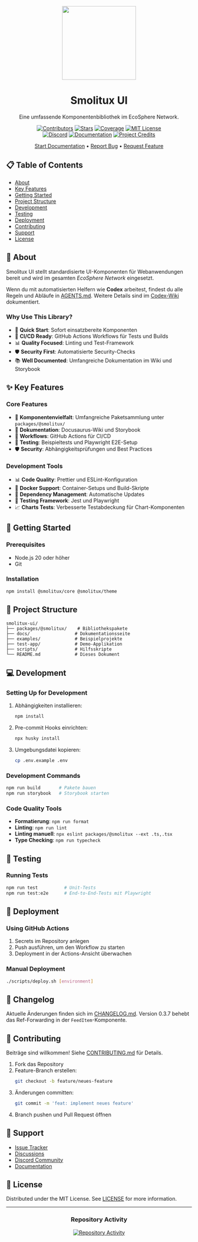 <div align="center">
  <img src="https://avatars.githubusercontent.com/u/168775088?s=400&u=a782fd605bdf54421b8bb4b011a8fb3d93ffa5cc&v=4" width="200">
  <h1>Smolitux UI</h1>
  <p>Eine umfassende Komponentenbibliothek im EcoSphere Network.</p>

  [![Contributors][contributors-shield]][contributors-url]
  [![Stars][stars-shield]][stars-url]
  [![Coverage][coverage-shield]][coverage-url]
  [![MIT License][license-shield]][license-url]
  <br/>
  [![Discord][discord-shield]][discord-url]
  [![Documentation][docs-shield]][docs-url]
  [![Project Credits][credits-shield]][credits-url]

  [Start Documentation](https://ecospherenetwork.github.io/smolitux-ui/wiki/) •
  [Report Bug](https://github.com/EcoSphereNetwork/smolitux-ui/issues) •
  [Request Feature](https://github.com/EcoSphereNetwork/smolitux-ui/issues)
</div>

## 📋 Table of Contents
- [About](#-about)
- [Key Features](#-key-features)
- [Getting Started](#-getting-started)
- [Project Structure](#-project-structure)
- [Development](#-development)
- [Testing](#-testing)
- [Deployment](#-deployment)
- [Contributing](#-contributing)
- [Support](#-support)
- [License](#-license)

## 🎯 About
Smolitux UI stellt standardisierte UI-Komponenten für Webanwendungen bereit und wird im gesamten *EcoSphere Network* eingesetzt.

Wenn du mit automatisierten Helfern wie **Codex** arbeitest, findest du alle Regeln und Abläufe in [AGENTS.md](AGENTS.md). Weitere Details sind im [Codex-Wiki](docs/wiki/codex/index.md) dokumentiert.

### Why Use This Library?
- 🚀 **Quick Start**: Sofort einsatzbereite Komponenten
- 🔄 **CI/CD Ready**: GitHub Actions Workflows für Tests und Builds
- 📊 **Quality Focused**: Linting und Test-Framework
- 🛡️ **Security First**: Automatisierte Security-Checks
- 📚 **Well Documented**: Umfangreiche Dokumentation im Wiki und Storybook

## ✨ Key Features

### Core Features
- 🔧 **Komponentenvielfalt**: Umfangreiche Paketsammlung unter `packages/@smolitux/`
- 📝 **Dokumentation**: Docusaurus-Wiki und Storybook
- 🔄 **Workflows**: GitHub Actions für CI/CD
- 🧪 **Testing**: Beispieltests und Playwright E2E-Setup
- 🛡️ **Security**: Abhängigkeitsprüfungen und Best Practices

### Development Tools
- 📊 **Code Quality**: Prettier und ESLint-Konfiguration
- 🐳 **Docker Support**: Container-Setups und Build-Skripte
- 🔄 **Dependency Management**: Automatische Updates
- 🧪 **Testing Framework**: Jest und Playwright
- 📈 **Charts Tests**: Verbesserte Testabdeckung für Chart-Komponenten

## 🚀 Getting Started

### Prerequisites
- Node.js 20 oder höher
- Git

### Installation

```bash
npm install @smolitux/core @smolitux/theme
```

## 📁 Project Structure
```
smolitux-ui/
├── packages/@smolitux/    # Bibliothekspakete
├── docs/                 # Dokumentationsseite
├── examples/             # Beispielprojekte
├── test-app/             # Demo-Applikation
├── scripts/              # Hilfsskripte
└── README.md             # Dieses Dokument
```

## 💻 Development

### Setting Up for Development
1. Abhängigkeiten installieren:
   ```bash
   npm install
   ```
2. Pre-commit Hooks einrichten:
   ```bash
   npx husky install
   ```
3. Umgebungsdatei kopieren:
   ```bash
   cp .env.example .env
   ```

### Development Commands
```bash
npm run build       # Pakete bauen
npm run storybook   # Storybook starten
```

### Code Quality Tools
- **Formatierung**: `npm run format`
- **Linting**: `npm run lint`
- **Linting manuell**: `npx eslint packages/@smolitux --ext .ts,.tsx`
- **Type Checking**: `npm run typecheck`

## 🧪 Testing

### Running Tests
```bash
npm run test          # Unit-Tests
npm run test:e2e      # End-to-End-Tests mit Playwright
```

## 🚢 Deployment

### Using GitHub Actions
1. Secrets im Repository anlegen
2. Push ausführen, um den Workflow zu starten
3. Deployment in der Actions-Ansicht überwachen

### Manual Deployment
```bash
./scripts/deploy.sh [environment]
```

## 📜 Changelog

Aktuelle Änderungen finden sich im [CHANGELOG.md](CHANGELOG.md). Version 0.3.7 behebt das Ref-Forwarding in der `FeedItem`-Komponente.

## 🤝 Contributing

Beiträge sind willkommen! Siehe [CONTRIBUTING.md](CONTRIBUTING.md) für Details.

1. Fork das Repository
2. Feature-Branch erstellen:
   ```bash
   git checkout -b feature/neues-feature
   ```
3. Änderungen committen:
   ```bash
   git commit -m 'feat: implement neues feature'
   ```
4. Branch pushen und Pull Request öffnen

## 💬 Support

- [Issue Tracker](https://github.com/EcoSphereNetwork/smolitux-ui/issues)
- [Discussions](https://github.com/EcoSphereNetwork/smolitux-ui/discussions)
- [Discord Community][discord-url]
- [Documentation][docs-url]

## 📄 License

Distributed under the MIT License. See [LICENSE](LICENSE) for more information.

---

<div align="center">

### Repository Activity

[![Repository Activity][activity-graph]][activity-url]

</div>

<!-- MARKDOWN LINKS & IMAGES -->
[contributors-shield]: https://img.shields.io/github/contributors/EcoSphereNetwork/smolitux-ui?style=for-the-badge&color=blue
[contributors-url]: https://github.com/EcoSphereNetwork/smolitux-ui/graphs/contributors
[stars-shield]: https://img.shields.io/github/stars/EcoSphereNetwork/smolitux-ui?style=for-the-badge&color=blue
[stars-url]: https://github.com/EcoSphereNetwork/smolitux-ui/stargazers
[coverage-shield]: https://img.shields.io/codecov/c/github/EcoSphereNetwork/smolitux-ui?style=for-the-badge&color=blue
[coverage-url]: https://codecov.io/github/EcoSphereNetwork/smolitux-ui
[license-shield]: https://img.shields.io/github/license/EcoSphereNetwork/smolitux-ui?style=for-the-badge&color=blue
[license-url]: https://github.com/EcoSphereNetwork/smolitux-ui/blob/main/LICENSE
[discord-shield]: https://img.shields.io/badge/Discord-Join%20Us-purple?logo=discord&logoColor=white&style=for-the-badge
[discord-url]: https://discord.gg/cTWBHGkn
[docs-shield]: https://img.shields.io/badge/Documentation-000?logo=googledocs&logoColor=FFE165&style=for-the-badge
[docs-url]: https://ecospherenetwork.github.io/smolitux-ui/wiki/
[credits-shield]: https://img.shields.io/badge/Project-Credits-blue?style=for-the-badge&color=FFE165&logo=github&logoColor=white
[credits-url]: https://github.com/EcoSphereNetwork/smolitux-ui/blob/main/CREDITS.md
[activity-graph]: https://repobeats.axiom.co/api/embed/8d1a53c73cf5523d0e52a6cc5b74bce75eecc801.svg
[activity-url]: https://repobeats.axiom.co
